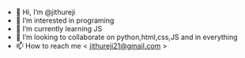 - 👋 Hi, I’m @jithureji
- 👀 I’m interested in programing 
- 🌱 I’m currently learning JS
- 💞️ I’m looking to collaborate on python,html,css,JS and in everything
- 📫 How to reach me < jithureji21@gmail.com >

<!---
jithu0721/jithu0721 is a ✨ special ✨ repository because its `README.md` (this file) appears on your GitHub profile.
You can click the Preview link to take a look at your changes.
--->
